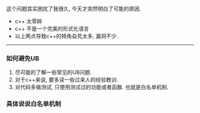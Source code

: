 这个问题其实困扰了我很久, 今天才突然明白了可能的原因.

- c++ 太零碎
- c++ 不是一个完美的形式化语言
- 以上两点导致c++的犄角旮旯太多, 漏洞不少.


---

### 如何避免UB
1. 尽可能的了解一些常见的UB问题.
2. 对于c++来说, 要多读一些过来人的经验教训.
3. 对代码多做测试, 只使用测试过的功能或者函数. 也就是白名单机制.


### 具体说说白名单机制
